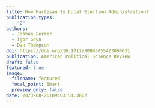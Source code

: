 ```yaml
---
title: How Partisan Is Local Election Administration?
publication_types:
  - "2"
authors:
  - Joshua Ferrer
  - Igor Geyn
  - Dan Thompson
doi: https://doi.org/10.1017/S0003055423000631
publication: American Political Science Review
draft: false
featured: true
image:
  filename: featured
  focal_point: Smart
  preview_only: false
date: 2023-08-26T09:03:51.380Z
---
```

